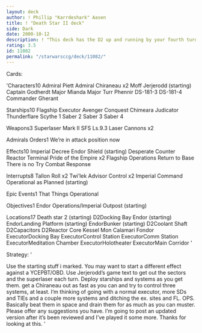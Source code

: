 ```yaml
---
layout: deck
author: ! Phillip "Karrdeshark" Aasen
title: ! "Death Star II deck"
side: Dark
date: 2000-10-12
description: ! "This deck has the D2 up and running by your fourth turn."
rating: 3.5
id: 11082
permalink: "/starwarsccg/deck/11082/"
---
```

Cards: 

'Characters10
Admiral Piett
Admiral Chiraneau x2
Moff Jerjerodd (starting)
Captain Godherdt
Major Mianda
Major Turr Phennir
DS-181-3
DS-181-4
Commander Gherant

Starships10
Flagship Executor
Avenger
Conquest
Chimeara
Judicator
Thunderflare
Scythe 1
Saber 2
Saber 3
Saber 4

Weapons3
Superlaser Mark II
SFS Ls.9.3 Laser Cannons x2

Admirals Orders1
We’re in attack position now

Effects10
Imperial Decree
Endor Shield (starting)
Desperate Counter
Reactor Terminal
Pride of the Empire x2
Flagship Operations
Return to Base
There is no Try
Combat Response

Interrupts8
Tallon Roll x2
Twi’lek Advisor
Control x2
Imperial Command
Operational as Planned (starting)

Epic Events1
That Things Operational

Objectives1
Endor Operations/Imperial Outpost (starting)

Locations17
Death star 2 (starting)
D2Docking Bay
Endor (starting)
EndorLanding Platform (starting)
EndorBunker (starting)
D2Coolant Shaft
D2Capacitors
D2Reactor Core
Kessel
Mon Calamari
Fondor
ExecutorDocking Bay
ExecutorControl Station
ExecutorComm Station
ExecutorMeditation Chamber
ExecutorHolotheater
ExecutorMain Corridor '

Strategy: '

Use the starting stuff i marked. You may want to start a different effect against a YCEPBT/OBD.  Use Jerjerodd’s game text to get out the sectors and the superlaser each turn. Deploy starships and systems as you get them. get a Chiraneau out as fast as you can and try to control three systems, at least. I’m thinking of going with a normal executor, more SDs and TIEs and a couple more systems and ditching the ex. sites and FL. OPS. Basically beat them in space and drain them for as much as you can muster. Please offer any suggestions you have. I’m going to post an updated version after it’s been reviewed and I’ve played it some more. Thanks for looking at this. '
